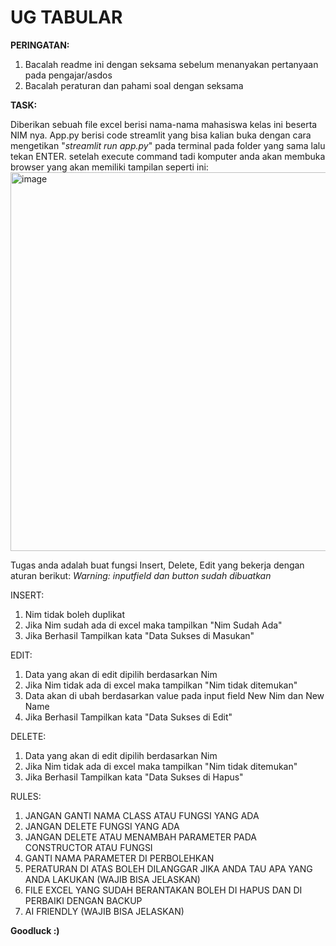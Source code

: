 # UG TABULAR

**PERINGATAN:**
1. Bacalah readme ini dengan seksama sebelum menanyakan pertanyaan pada pengajar/asdos
2. Bacalah peraturan dan pahami soal dengan seksama

**TASK:**

Diberikan sebuah file excel berisi nama-nama mahasiswa kelas ini beserta NIM nya. App.py berisi code streamlit yang bisa kalian buka dengan cara mengetikan "*streamlit run app.py*" pada terminal pada folder yang sama lalu tekan ENTER. setelah execute command tadi komputer anda akan membuka browser yang akan memiliki tampilan seperti ini:
<img width="609" height="606" alt="image" src="https://github.com/user-attachments/assets/ac6a1383-dff3-443f-b6f6-1246509c1257" />


Tugas anda adalah buat fungsi Insert, Delete, Edit yang bekerja dengan aturan berikut:
*Warning: inputfield dan button sudah dibuatkan*

INSERT:
1. Nim tidak boleh duplikat
2. Jika Nim sudah ada di excel maka tampilkan "Nim Sudah Ada"
3. Jika Berhasil Tampilkan kata "Data Sukses di Masukan"

EDIT:
1. Data yang akan di edit dipilih berdasarkan Nim
2. Jika Nim tidak ada di excel maka tampilkan "Nim tidak ditemukan"
3. Data akan di ubah berdasarkan value pada input field New Nim dan New Name
4. Jika Berhasil Tampilkan kata "Data Sukses di Edit"


DELETE:
1. Data yang akan di edit dipilih berdasarkan Nim
2. Jika Nim tidak ada di excel maka tampilkan "Nim tidak ditemukan"
3. Jika Berhasil Tampilkan kata "Data Sukses di Hapus"

RULES:
1. JANGAN GANTI NAMA CLASS ATAU FUNGSI YANG ADA
2. JANGAN DELETE FUNGSI YANG ADA
3. JANGAN DELETE ATAU MENAMBAH PARAMETER PADA CONSTRUCTOR ATAU FUNGSI
4. GANTI NAMA PARAMETER DI PERBOLEHKAN
5. PERATURAN DI ATAS BOLEH DILANGGAR JIKA ANDA TAU APA YANG ANDA LAKUKAN (WAJIB BISA JELASKAN)
6. FILE EXCEL YANG SUDAH BERANTAKAN BOLEH DI HAPUS DAN DI PERBAIKI DENGAN BACKUP 
7. AI FRIENDLY (WAJIB BISA JELASKAN)

**Goodluck :)**
